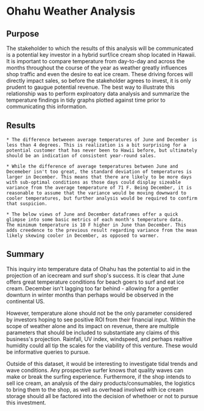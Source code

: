 # Ohahu Weather Analysis

## Purpose

The stakeholder to which the results of this analysis will be communicated is a potential key investor in a hybrid surf/ice cream shop located in Hawaii. It is important to compare temperature from day-to-day and across the months throughout the course of the year as weather greatly influences shop traffic and even the desire to eat ice cream. These driving forces will directly impact sales, so before the stakeholder agrees to invest, it is only prudent to gaugue potential revenue. The best way to illustrate this relationship was to perform explroatory data analysis and summarize the temperature findings in tidy graphs plotted against time prior to communicating this information.

## Results
    
    * The difference betweeen average temperatures of June and December is less than 4 degrees. This is realization is a bit surprising for a potential customer that has never been to Hawii before, but ultimately should be an indication of consistent year-round sales. 
    
    * While the difference of average temperatures between June and Decemeber isn't too great, the standard deviation of temperatures is larger in December. This means that there are likely to be more days with sub-optimal conditions as those days could display sizeable variance from the average temperature of 71 F. Being December, it is reasonable to assume that the variance would be moving downward to cooler temperatures, but further analysis would be required to confirm that suspicion.
   
    * The below views of June and December dataframes offer a quick glimpse into some basic metrics of each month's temperature data. 
    The minimum temperature is 10 F higher in June than December. This adds creedence to the previous result regarding variance from the mean likely skewing cooler in December, as opposed to warmer. 

    
## Summary
This inquiry into temperature data of Ohahu has the potential to aid in the projection of an icecream and surf shop's success. It is clear that June offers great temperature conditions for beach goers to surf and eat ice cream. December isn't lagging too far behind - allowing for a gentler downturn in winter months than perhaps would be observed in the continental US. 

However, temperature alone should not be the only parameter considered by investors hoping to see positive ROI from their financial input. Within the scope of weather alone and its impact on revenue, there are multiple parameters that should be included to substantiate any claims of this business's projection. Rainfall, UV index, windspeed, and perhaps realtive humidity could all tip the scales for the viability of this venture. These would be informative queries to pursue.

Outside of this dataset, it would be interesting to investigate tidal trends and wave conditions. Any prospective surfer knows that quality waves can make or break the surfing experience. Furthermore, if the shop intends to sell ice cream, an analysis of the dairy products/consumables, the logistics to bring them to the shop, as well as overhead involved with ice cream storage should all be factored into the decision of whethoer or not to pursue this investment.